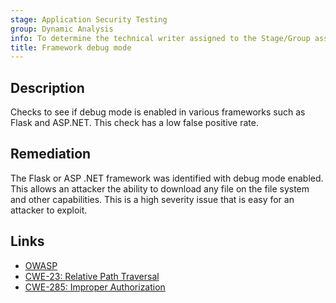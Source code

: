 ```yaml
---
stage: Application Security Testing
group: Dynamic Analysis
info: To determine the technical writer assigned to the Stage/Group associated with this page, see https://handbook.gitlab.com/handbook/product/ux/technical-writing/#assignments
title: Framework debug mode
---
```


## Description

Checks to see if debug mode is enabled in various frameworks such as Flask and ASP.NET. This check has a low false positive rate.

## Remediation

The Flask or ASP .NET framework was identified with debug mode enabled. This allows an attacker the ability to download any file on the file system and other capabilities. This is a high severity issue that is easy for an attacker to exploit.

## Links

- [OWASP](https://owasp.org/Top10/A05_2021-Security_Misconfiguration/)
- [CWE-23: Relative Path Traversal](https://cwe.mitre.org/data/definitions/23.html)
- [CWE-285: Improper Authorization](https://cwe.mitre.org/data/definitions/285.html)
